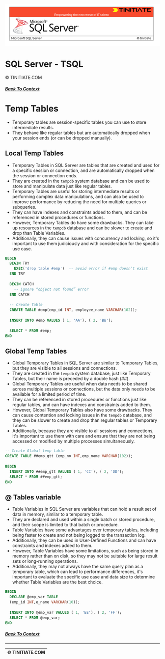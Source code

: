 ![SQL Server Tinitiate Image](../sqlserver-sql/sqlserver.png)

# SQL Server - TSQL
&copy; TINITIATE.COM

##### [Back To Context](./README.md)

# Temp Tables
* Temporary tables are session-specific tables you can use to store intermediate results.
* They behave like regular tables but are automatically dropped when your session ends (or can be dropped manually).

## Local Temp Tables
* Temporary Tables in SQL Server are tables that are created and used for a specific session or connection, and are automatically dropped when the session or connection ends.
* They are created in the `tempdb` system database and can be used to store and manipulate data just like regular tables.
* Temporary Tables are useful for storing intermediate results or performing complex data manipulations, and can also be used to improve performance by reducing the need for multiple queries or subqueries.
* They can have indexes and constraints added to them, and can be referenced in stored procedures or functions.
* However, Temporary Tables do have some drawbacks. They can take up resources in the `tempdb` database and can be slower to create and drop than Table Variables.
* Additionally, they can cause issues with concurrency and locking, so it's important to use them judiciously and with consideration for the specific use case.
```sql
BEGIN
  BEGIN TRY
    EXEC('drop table #emp')  -- avoid error if #emp doesn’t exist
  END TRY
  
  BEGIN CATCH
    -- ignore “object not found” error
  END CATCH

  -- Create Table
  CREATE TABLE #emp(emp_id INT, employee_name VARCHAR(102));

  INSERT INTO #emp VALUES ( 1, 'AA'), ( 2, 'BB');

  SELECT * FROM #emp;
END
```

## Global Temp Tables
* Global Temporary Tables in SQL Server are similar to Temporary Tables, but they are visible to all sessions and connections.
* They are created in the `tempdb` system database, just like Temporary Tables, but their name is preceded by a double hash (##).
* Global Temporary Tables are useful when data needs to be shared across multiple sessions or connections, but the data only needs to be available for a limited period of time.
* They can be referenced in stored procedures or functions just like regular tables, and can have indexes and constraints added to them.
* However, Global Temporary Tables also have some drawbacks. They can cause contention and locking issues in the `tempdb` database, and they can be slower to create and drop than regular tables or Temporary Tables.
* Additionally, because they are visible to all sessions and connections, it's important to use them with care and ensure that they are not being accessed or modified by multiple processes simultaneously.
```sql
-- Create Global temp table
CREATE TABLE ##emp_gtt (emp_no INT,emp_name VARCHAR(102));

BEGIN
  INSERT INTO ##emp_gtt VALUES ( 1, 'CC'), ( 2, 'DD');
  SELECT * FROM ##emp_gtt;
END
```

## @ Tables variable
* Table Variables in SQL Server are variables that can hold a result set of data in memory, similar to a temporary table.
* They are declared and used within a single batch or stored procedure, and their scope is limited to that batch or procedure.
* Table Variables have some advantages over temporary tables, including being faster to create and not being logged to the transaction log.
* Additionally, they can be used in User-Defined Functions and can have constraints and indexes added to them.
* However, Table Variables have some limitations, such as being stored in memory rather than on disk, so they may not be suitable for large result sets or long-running operations.
* Additionally, they may not always have the same query plan as a temporary table, which can lead to performance differences, it's important to evaluate the specific use case and data size to determine whether Table Variables are the best choice.
```sql
BEGIN
  DECLARE @emp_var TABLE
  (emp_id INT,e_name VARCHAR(10));

  INSERT INTO @emp_var VALUES ( 1, 'EE'), ( 2, 'FF');
  SELECT * FROM @emp_var;
END
```

##### [Back To Context](./README.md)
***
| &copy; TINITIATE.COM |
|----------------------|
